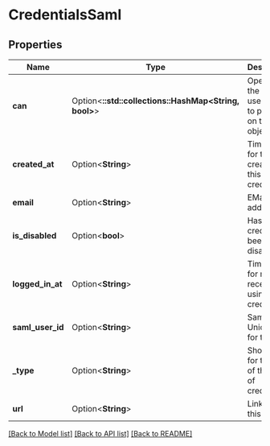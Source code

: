 # CredentialsSaml

## Properties

Name | Type | Description | Notes
------------ | ------------- | ------------- | -------------
**can** | Option<**::std::collections::HashMap<String, bool>**> | Operations the current user is able to perform on this object | [optional][readonly]
**created_at** | Option<**String**> | Timestamp for the creation of this credential | [optional][readonly]
**email** | Option<**String**> | EMail address | [optional][readonly]
**is_disabled** | Option<**bool**> | Has this credential been disabled? | [optional][readonly]
**logged_in_at** | Option<**String**> | Timestamp for most recent login using credential | [optional][readonly]
**saml_user_id** | Option<**String**> | Saml IdP's Unique ID for this user | [optional][readonly]
**_type** | Option<**String**> | Short name for the type of this kind of credential | [optional][readonly]
**url** | Option<**String**> | Link to get this item | [optional][readonly]

[[Back to Model list]](../README.md#documentation-for-models) [[Back to API list]](../README.md#documentation-for-api-endpoints) [[Back to README]](../README.md)


